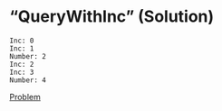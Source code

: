 # “QueryWithInc” (Solution)

```
Inc: 0
Inc: 1
Number: 2
Inc: 2
Inc: 3
Number: 4
```

[Problem](./QueryWithInc-Q.md)